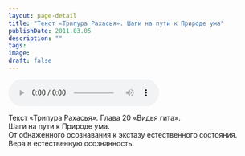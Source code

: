 ```yaml
---
layout: page-detail
title: "Текст «Трипура Рахасья». Шаги на пути к Природе ума"
publishDate: 2011.03.05
description: ""
tags:
image:
draft: false
---
```


<audio title="2011.03.05 - Текст «Трипура Рахасья». Шаги на пути к Природе ума.mp3" src="https://filer-api.advayta.org/v1.0/public/files/73983" controls=""></audio>

 Текст «Трипура Рахасья». Глава 20 «Видья гита».   
 Шаги на пути к Природе ума.  
 От обнаженного осознавания к экстазу естественного состояния.  
 Вера в естественную осознанность.  

  
